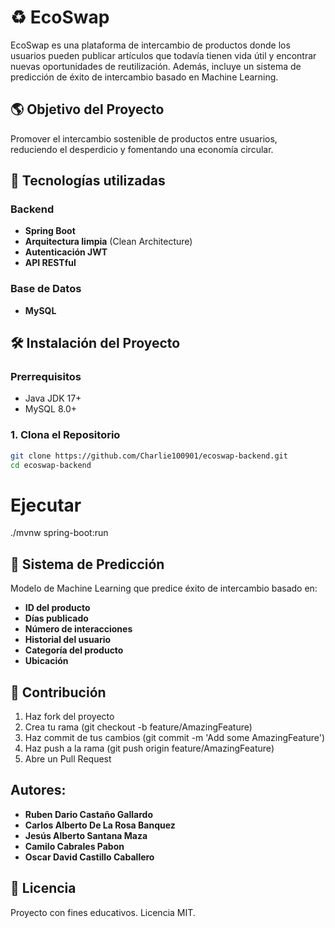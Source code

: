 # ♻️ EcoSwap
EcoSwap es una plataforma de intercambio de productos donde los usuarios pueden publicar artículos que todavía tienen vida útil y encontrar nuevas oportunidades de reutilización.
Además, incluye un sistema de predicción de éxito de intercambio basado en Machine Learning.

## 🌎 Objetivo del Proyecto
Promover el intercambio sostenible de productos entre usuarios, reduciendo el desperdicio y fomentando una economía circular.

## 🚀 Tecnologías utilizadas
### Backend
- **Spring Boot**
- **Arquitectura limpia** (Clean Architecture)
- **Autenticación JWT**
- **API RESTful**
### Base de Datos
- **MySQL**

## 🛠️ Instalación del Proyecto

### Prerrequisitos
- Java JDK 17+
- MySQL 8.0+
### 1. Clona el Repositorio
```bash
git clone https://github.com/Charlie100901/ecoswap-backend.git
cd ecoswap-backend

```

# Ejecutar
./mvnw spring-boot:run

## 🔮 Sistema de Predicción
Modelo de Machine Learning que predice éxito de intercambio basado en:
- **ID del producto**
- **Días publicado**
- **Número de interacciones**
- **Historial del usuario**
- **Categoría del producto**
- **Ubicación**

## 👥 Contribución
1. Haz fork del proyecto
2. Crea tu rama (git checkout -b feature/AmazingFeature)
3. Haz commit de tus cambios (git commit -m 'Add some AmazingFeature')
4. Haz push a la rama (git push origin feature/AmazingFeature)
5. Abre un Pull Request



## Autores: 
- **Ruben Dario Castaño Gallardo**
- **Carlos Alberto De La Rosa Banquez**
- **Jesús Alberto Santana Maza**
- **Camilo Cabrales Pabon**
- **Oscar David Castillo Caballero**

## 📜 Licencia
Proyecto con fines educativos.
Licencia MIT.